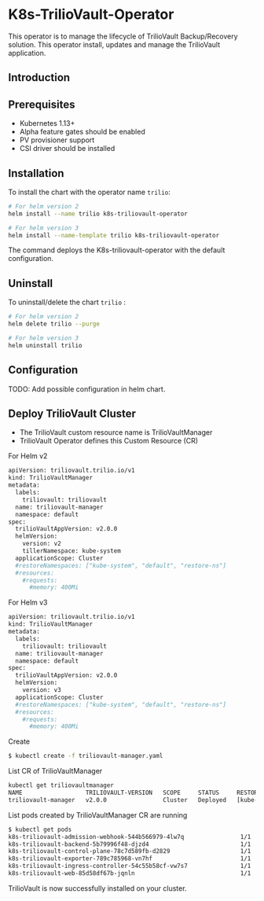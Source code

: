 # K8s-TrilioVault-Operator
This operator is to manage the lifecycle of TrilioVault Backup/Recovery solution. This operator install, updates and manage the TrilioVault application.

## Introduction

## Prerequisites

- Kubernetes 1.13+
- Alpha feature gates should be enabled
- PV provisioner support
- CSI driver should be installed

## Installation

To install the chart with the operator name `trilio`:

```bash
# For helm version 2
helm install --name trilio k8s-triliovault-operator

# For helm version 3
helm install --name-template trilio k8s-triliovault-operator
```

The command deploys the K8s-triliovault-operator with the default configuration.

## Uninstall

To uninstall/delete the chart `trilio` :

```bash
# For helm version 2
helm delete trilio --purge

# For helm version 3
helm uninstall trilio
```

## Configuration

TODO: Add possible configuration in helm chart.


## Deploy TrilioVault Cluster

- The TrilioVault custom resource name is TrilioVaultManager
- TrilioVault Operator defines this Custom Resource (CR)

For Helm v2

```bash
apiVersion: triliovault.trilio.io/v1
kind: TrilioVaultManager
metadata:
  labels:
    triliovault: triliovault
  name: triliovault-manager
  namespace: default
spec:
  trilioVaultAppVersion: v2.0.0
  helmVersion:
    version: v2
    tillerNamespace: kube-system
  applicationScope: Cluster
  #restoreNamespaces: ["kube-system", "default", "restore-ns"]
  #resources:
    #requests:
      #memory: 400Mi

```

For Helm v3

```bash
apiVersion: triliovault.trilio.io/v1
kind: TrilioVaultManager
metadata:
  labels:
    triliovault: triliovault
  name: triliovault-manager
  namespace: default
spec:
  trilioVaultAppVersion: v2.0.0
  helmVersion:
    version: v3
  applicationScope: Cluster
  #restoreNamespaces: ["kube-system", "default", "restore-ns"]
  #resources:
    #requests:
      #memory: 400Mi
```

Create 

```bash
$ kubectl create -f triliovault-manager.yaml
```

List CR of TrilioVaultManager

```bash
kubectl get triliovaultmanager
NAME                  TRILIOVAULT-VERSION   SCOPE     STATUS     RESTORE-NAMESPACES
triliovault-manager   v2.0.0                Cluster   Deployed   [kube-system default restore-ns]
```

List pods created by TrilioVaultManager CR are running

```bash
$ kubectl get pods
k8s-triliovault-admission-webhook-544b566979-4lw7q                1/1     Running     0          7d2h
k8s-triliovault-backend-5b79996f48-djzd4                          1/1     Running     0          7d2h
k8s-triliovault-control-plane-78c7d589fb-d2829                    1/1     Running     0          7d2h
k8s-triliovault-exporter-789c785968-vn7hf                         1/1     Running     0          7d2h
k8s-triliovault-ingress-controller-54c55b58cf-vw7s7               1/1     Running     0          7d2h
k8s-triliovault-web-85d58df67b-jqnln                              1/1     Running     0          7d2h
```

TrilioVault is now successfully installed on your cluster.
